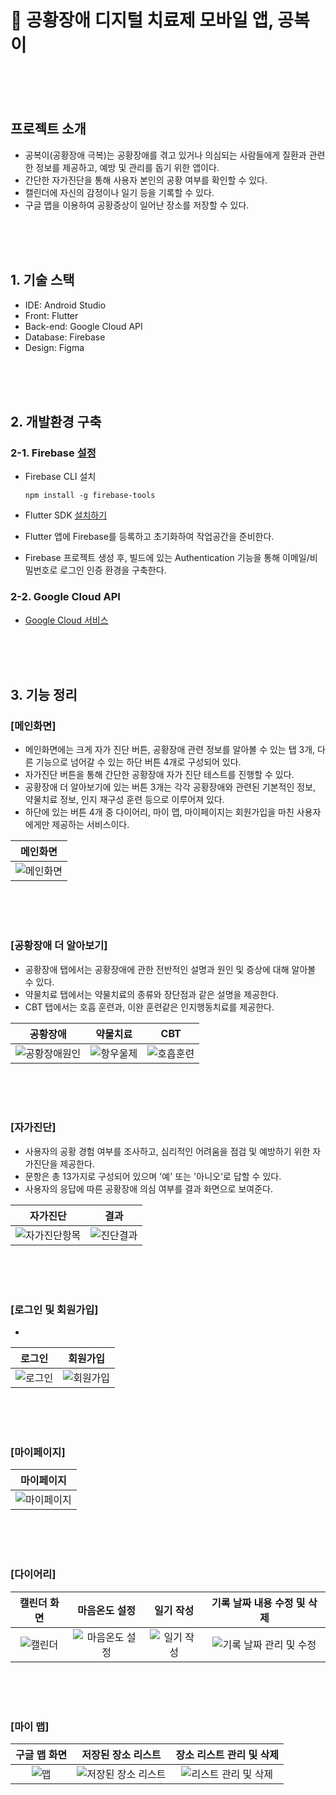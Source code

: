 # 💊 공황장애 디지털 치료제 모바일 앱, 공복이

<br/><br/><br/>  

## 프로젝트 소개
- 공복이(공황장애 극복)는 공황장애를 겪고 있거나 의심되는 사람들에게 질환과 관련한 정보를 제공하고, 예방 및 관리를 돕기 위한 앱이다.
- 간단한 자가진단을 통해 사용자 본인의 공황 여부를 확인할 수 있다.
- 캘린더에 자신의 감정이나 일기 등을 기록할 수 있다.
- 구글 맵을 이용하여 공황증상이 일어난 장소를 저장할 수 있다.

<br/><br/><br/>  

## 1. 기술 스택
- IDE: Android Studio
- Front: Flutter
- Back-end: Google Cloud API
- Database: Firebase
- Design: Figma

<br/><br/><br/>  

## 2. 개발환경 구축
### 2-1. Firebase [설정](https://firebase.google.com/?hl=ko)
- Firebase CLI 설치
  
      npm install -g firebase-tools
  
- Flutter SDK [설치하기](https://docs.flutter.dev/get-started/install)
- Flutter 앱에 Firebase를 등록하고 초기화하여 작업공간을 준비한다.
- Firebase 프로젝트 생성 후, 빌드에 있는 Authentication 기능을 통해 이메일/비밀번호로 로그인 인증 환경을 구축한다.
    
### 2-2. Google Cloud API
- [Google Cloud 서비스](https://cloud.google.com/?hl=ko)
  

<br/><br/><br/>  

## 3. 기능 정리
### [메인화면]
- 메인화면에는 크게 자가 진단 버튼, 공황장애 관련 정보를 알아볼 수 있는 탭 3개, 다른 기능으로 넘어갈 수 있는 하단 버튼 4개로 구성되어 있다.
- 자가진단 버튼을 통해 간단한 공황장애 자가 진단 테스트를 진행할 수 있다. 
- 공황장애 더 알아보기에 있는 버튼 3개는 각각 공황장애와 관련된 기본적인 정보, 약물치료 정보, 인지 재구성 훈련 등으로 이루어져 있다. 
- 하단에 있는 버튼 4개 중 다이어리, 마이 맵, 마이페이지는 회원가입을 마친 사용자에게만 제공하는 서비스이다.

|<center>메인화면</center>
|:---------------------:
|![메인화면](https://github.com/202110820/panic_project/assets/95207365/d17324c3-7fdf-4d76-8ada-78b3df9e089f)

<br/><br/><br/>  

### [공황장애 더 알아보기]
- 공황장애 탭에서는 공황장애에 관한 전반적인 설명과 원인 및 증상에 대해 알아볼 수 있다.
- 약물치료 탭에서는 약물치료의 종류와 장단점과 같은 설명을 제공한다.
- CBT 탭에서는 호흡 훈련과, 이완 훈련같은 인지행동치료를 제공한다.
  
|<center>공황장애</center>|<center>약물치료</center>|<center>CBT</center>    
|:----:|:-------:|:-------:
|![공황장애원인](https://github.com/202110820/panic_project/assets/95207365/9c693d99-1463-48bb-a2c4-5305a51eae06)|![항우울제](https://github.com/202110820/panic_project/assets/95207365/db818960-2a0f-40b4-999b-c95c328e9831)|![호흡훈련](https://github.com/202110820/panic_project/assets/95207365/3fdaf28f-aa68-415c-a1a2-09d01396cee5)

<br/><br/><br/>  

### [자가진단]
- 사용자의 공황 경험 여부를 조사하고, 심리적인 어려움을 점검 및 예방하기 위한 자가진단을 제공한다.
- 문항은 총 13가지로 구성되어 있으며 '예' 또는 '아니오'로 답할 수 있다.
- 사용자의 응답에 따른 공황장애 의심 여부를 결과 화면으로 보여준다.

|<center>자가진단</center>|<center>결과</center>
|:-----:|:-------:
|![자가진단항목](https://github.com/202110820/panic_project/assets/95207365/25c7ecbb-3d44-4036-a364-8a02888bc64f)|![진단결과](https://github.com/202110820/panic_project/assets/95207365/380057ea-2b3a-4285-9532-425a53d9a201)

<br/><br/><br/>  

### [로그인 및 회원가입]
- 
|<center>로그인</center>|<center>회원가입</center>
|:-----:|:-------:
|![로그인](https://github.com/202110820/panic_project/assets/95207365/2f8e8e70-9f37-4d51-ba47-21050f3ff72c)|![회원가입](https://github.com/202110820/panic_project/assets/95207365/4579d6b2-4f20-4de5-8140-54c6b1ed8807)

<br/><br/><br/>  

### [마이페이지]
|<center>마이페이지</center>
|:---------------------:
|![마이페이지](https://github.com/202110820/panic_project/assets/95207365/55295adc-2b35-47ad-a066-75263eae6b9c)

<br/><br/><br/>  

### [다이어리]
|<center>캘린더 화면</center>|<center>마음온도 설정</center>|<center>일기 작성</center>|<center>기록 날짜 내용 수정 및 삭제</center>    
|:----:|:-------:|:-------:|:-------:
|![캘린더](https://github.com/202110820/panic_project/assets/95207365/46be1880-6d55-4e3c-9f40-4ed8cfc2749e)|![마음온도 설정](https://github.com/202110820/panic_project/assets/95207365/41c2d803-539b-4411-98cb-1f58a679d794)|![일기 작성](https://github.com/202110820/panic_project/assets/95207365/c6263d79-879b-4e3d-948e-26c7f9c4b7c8)|![기록 날짜 관리 및 수정](https://github.com/202110820/panic_project/assets/95207365/13c5add3-2141-42f2-a646-1b64bf31de98)

<br/><br/><br/>  

### [마이 맵]
|<center>구글 맵 화면</center>|<center>저장된 장소 리스트</center>|<center>장소 리스트 관리 및 삭제</center>    
|:----:|:-------:|:-------:
|![맵](https://github.com/202110820/panic_project/assets/95207365/69197e4d-27f2-4d80-9164-b75a04e3dacc)|![저장된 장소 리스트](https://github.com/202110820/panic_project/assets/95207365/3966645f-95f3-4738-8a3f-6737966d3e63)|![리스트 관리 및 삭제](https://github.com/202110820/panic_project/assets/95207365/9e9c7b9d-6d64-4c15-8639-c2091b43f50b)

<br/><br/><br/>  
